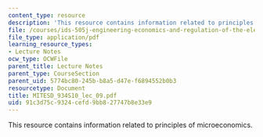 ```yaml
---
content_type: resource
description: 'This resource contains information related to principles of microeconomics.  '
file: /courses/ids-505j-engineering-economics-and-regulation-of-the-electric-power-sector-spring-2010/91c3d75c9324cefd9bb827747b8e33e9_MITESD_934S10_lec_09.pdf
file_type: application/pdf
learning_resource_types:
- Lecture Notes
ocw_type: OCWFile
parent_title: Lecture Notes
parent_type: CourseSection
parent_uid: 5774bc80-245b-b8a5-d47e-f6894552b0b3
resourcetype: Document
title: MITESD_934S10_lec_09.pdf
uid: 91c3d75c-9324-cefd-9bb8-27747b8e33e9
---
```

This resource contains information related to principles of microeconomics.  

